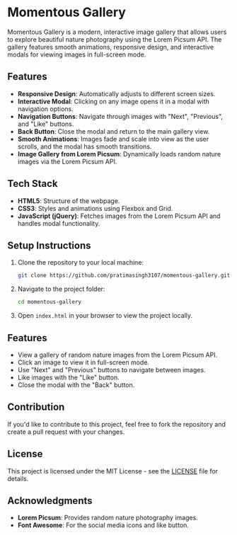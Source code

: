 # Momentous Gallery

Momentous Gallery is a modern, interactive image gallery that allows users to explore beautiful nature photography using the Lorem Picsum API. The gallery features smooth animations, responsive design, and interactive modals for viewing images in full-screen mode.

## Features
- **Responsive Design**: Automatically adjusts to different screen sizes.
- **Interactive Modal**: Clicking on any image opens it in a modal with navigation options.
- **Navigation Buttons**: Navigate through images with "Next", "Previous", and "Like" buttons.
- **Back Button**: Close the modal and return to the main gallery view.
- **Smooth Animations**: Images fade and scale into view as the user scrolls, and the modal has smooth transitions.
- **Image Gallery from Lorem Picsum**: Dynamically loads random nature images via the Lorem Picsum API.

## Tech Stack
- **HTML5**: Structure of the webpage.
- **CSS3**: Styles and animations using Flexbox and Grid.
- **JavaScript (jQuery)**: Fetches images from the Lorem Picsum API and handles modal functionality.

## Setup Instructions

1. Clone the repository to your local machine:

    ```bash
    git clone https://github.com/pratimasingh3107/momentous-gallery.git
    ```

2. Navigate to the project folder:

    ```bash
    cd momentous-gallery
    ```

3. Open `index.html` in your browser to view the project locally.

## Features
- View a gallery of random nature images from the Lorem Picsum API.
- Click an image to view it in full-screen mode.
- Use "Next" and "Previous" buttons to navigate between images.
- Like images with the "Like" button.
- Close the modal with the "Back" button.

## Contribution
If you'd like to contribute to this project, feel free to fork the repository and create a pull request with your changes.

## License
This project is licensed under the MIT License - see the [LICENSE](LICENSE) file for details.

## Acknowledgments
- **Lorem Picsum**: Provides random nature photography images.
- **Font Awesome**: For the social media icons and like button.
